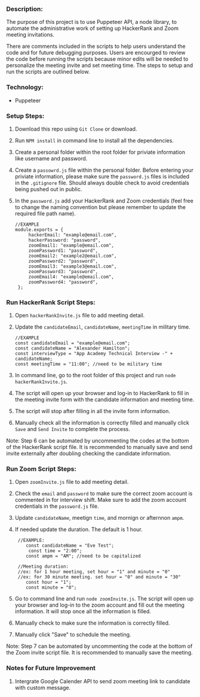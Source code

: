 ### Description:

The purpose of this project is to use Puppeteer API, a node library, to automate the administrative work of setting up HackerRank and Zoom meeting invitations.

There are comments included in the scripts to help users understand the code and for future debugging purposes. Users are encourged to review the code before running the scripts because minor edits will be needed to personalize the meeting invite and set meeting time. The steps to setup and run the scripts are outlined below.

### Technology:

- Puppeteer

### Setup Steps:

1. Download this repo using `Git Clone` or download.
2. Run `NPM install` in command line to install all the dependencies.
3. Create a personal folder within the root folder for priviate information like username and password.
4. Create a `passowrd.js` file within the personal folder. Before entering your priviate information, please make sure the `password.js` files is included in the `.gitignore` file. Should always double check to avoid credentials being pushed out in public.
5. In the `password.js` add your HackerRank and Zoom credentials (feel free to change the naming convention but please remember to update the required file path name).

   ```
   //EXAMPLE
   module.exports = {
        hackerEmail: "example@email.com",
        hackerPassword: "password",
        zoomEmail1: "example@email.com",
        zoomPassword1: "password",
        zoomEmail2: "example2@email.com",
        zoomPassword2: "password",
        zoomEmail3: "example3@email.com",
        zoomPassword3: "password",
        zoomEmail4: "example@email.com",
        zoomPassword4: "password",
    };
   ```

### Run HackerRank Script Steps:

1. Open `hackerRankInvite.js` file to add meeting detail.
2. Update the `candidateEmail`, `candidateName`, `meetingTime` in military time.

   ```
   //EXAMPLE
   const candidateEmail = "example@email.com";
   const candidateName = "Alexander Hamilton";
   const interviewType = "App Academy Technical Interview -" + candidateName;
   const meetingTime = "11:00"; //need to be military time

   ```

3. In command line, go to the root folder of this project and run `node hackerRankInvite.js`.
4. The script will open up your browser and log-in to HackerRank to fill in the meeting invite form with the candidate information and meeting time.
5. The script will stop after filling in all the invite form information.
6. Manually check all the information is correctly filled and manually click `Save` and `Send Invite` to complete the process.

Note: Step 6 can be automated by uncommenting the codes at the bottom of the HackerRank script file. It is recommended to manually save and send invite externally after doubling checking the candidate information.

### Run Zoom Script Steps:

1. Open `zoomInvite.js` file to add meeting detail.
2. Check the `email` and `password` to make sure the correct zoom account is commented in for interview shift. Make sure to add the zoom account credentials in the `password.js` file.
3. Update `candidateName`, meetign `time`, and mornign or afternnon `ampm`.
4. If needed update the duration. The default is 1 hour.

   ```
    //EXAMPLE:
       const candidateName = "Eve Test";
        const time = "2:00";
       const ampm = "AM"; //need to be capitalized

    //Meeting duration:
    //ex: for 1 hour meeting, set hour = "1" and minute = "0"
    //ex: for 30 minute meeting. set hour = "0" and minute = "30"
       const hour = "1";
       const minute = "0";
   ```

5. Go to command line and run `node zoomInvite.js`. The script will open up your browser and log-in to the zoom account and fill out the meeting information. It will stop once all the information is filled.
6. Manually check to make sure the information is correctly filled.
7. Manually click "Save" to schedule the meeting.

Note: Step 7 can be automated by uncommenting the code at the bottom of the Zoom invite script file. It is recommended to manually save the meeting.

### Notes for Future Improvement

1. Intergrate Google Calender API to send zoom meeting link to candidate with custom message.

